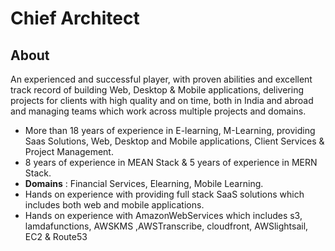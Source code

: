 # Chief Architect #
## About ##
An experienced and successful player, with proven abilities and excellent track record of building Web, Desktop & Mobile applications, delivering projects for clients with high quality and on time, both in India and abroad and managing teams which work across multiple projects and domains.<br/>
 * More than 18 years of experience in E-learning, M-Learning, providing Saas Solutions, Web, Desktop and Mobile applications, Client Services & Project Management. 
 * 8 years of experience in MEAN Stack & 5 years of experience in MERN Stack.
 * **Domains** : Financial Services, Elearning, Mobile Learning.
 * Hands on experience with providing full stack SaaS solutions which includes both web and mobile applications.
 * Hands on experience with AmazonWebServices which includes s3, lamdafunctions, AWSKMS ,AWSTranscribe, cloudfront, AWSlightsail, EC2 & Route53
<!--
**sreejesh79/sreejesh79** is a ✨ _special_ ✨ repository because its `README.md` (this file) appears on your GitHub profile.

Here are some ideas to get you started:

- 🔭 I’m currently working on ...
- 🌱 I’m currently learning ...
- 👯 I’m looking to collaborate on ...
- 🤔 I’m looking for help with ...
- 💬 Ask me about ...
- 📫 How to reach me: ...
- 😄 Pronouns: ...
- ⚡ Fun fact: ...
-->
